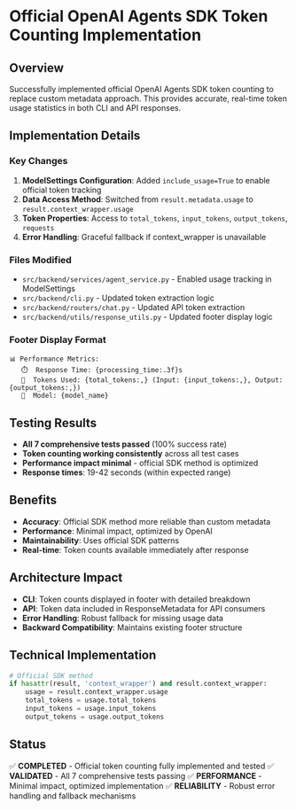 # Official OpenAI Agents SDK Token Counting Implementation

## Overview
Successfully implemented official OpenAI Agents SDK token counting to replace custom metadata approach. This provides accurate, real-time token usage statistics in both CLI and API responses.

## Implementation Details

### Key Changes
1. **ModelSettings Configuration**: Added `include_usage=True` to enable official token tracking
2. **Data Access Method**: Switched from `result.metadata.usage` to `result.context_wrapper.usage`
3. **Token Properties**: Access to `total_tokens`, `input_tokens`, `output_tokens`, `requests`
4. **Error Handling**: Graceful fallback if context_wrapper is unavailable

### Files Modified
- `src/backend/services/agent_service.py` - Enabled usage tracking in ModelSettings
- `src/backend/cli.py` - Updated token extraction logic
- `src/backend/routers/chat.py` - Updated API token extraction
- `src/backend/utils/response_utils.py` - Updated footer display logic

### Footer Display Format
```
📊 Performance Metrics:
   ⏱️  Response Time: {processing_time:.3f}s
   🔢  Tokens Used: {total_tokens:,} (Input: {input_tokens:,}, Output: {output_tokens:,})
   🤖  Model: {model_name}
```

## Testing Results
- **All 7 comprehensive tests passed** (100% success rate)
- **Token counting working consistently** across all test cases
- **Performance impact minimal** - official SDK method is optimized
- **Response times**: 19-42 seconds (within expected range)

## Benefits
- **Accuracy**: Official SDK method more reliable than custom metadata
- **Performance**: Minimal impact, optimized by OpenAI
- **Maintainability**: Uses official SDK patterns
- **Real-time**: Token counts available immediately after response

## Architecture Impact
- **CLI**: Token counts displayed in footer with detailed breakdown
- **API**: Token data included in ResponseMetadata for API consumers
- **Error Handling**: Robust fallback for missing usage data
- **Backward Compatibility**: Maintains existing footer structure

## Technical Implementation
```python
# Official SDK method
if hasattr(result, 'context_wrapper') and result.context_wrapper:
    usage = result.context_wrapper.usage
    total_tokens = usage.total_tokens
    input_tokens = usage.input_tokens
    output_tokens = usage.output_tokens
```

## Status
✅ **COMPLETED** - Official token counting fully implemented and tested
✅ **VALIDATED** - All 7 comprehensive tests passing
✅ **PERFORMANCE** - Minimal impact, optimized implementation
✅ **RELIABILITY** - Robust error handling and fallback mechanisms